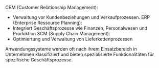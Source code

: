 CRM (Customer Relationship Management):
- Verwaltung vor Kundenbeziehungen und Verkaufprozessen.
ERP (Enterprise Ressource Planning):
- Integriert Geschäftsprozesse wie Finanzen, Personalwesen und Produktion
SCM (Supply Chain Management):
- Optimiertung und Verwaltung von Lieferkettenprozessen

Anwendungssysteme werden oft nach ihrem Einsatzbereich in Unternehmen klassifiziert und bieten spezialisierte Funktionalitäten für spezifische Geschäftsprozesse.